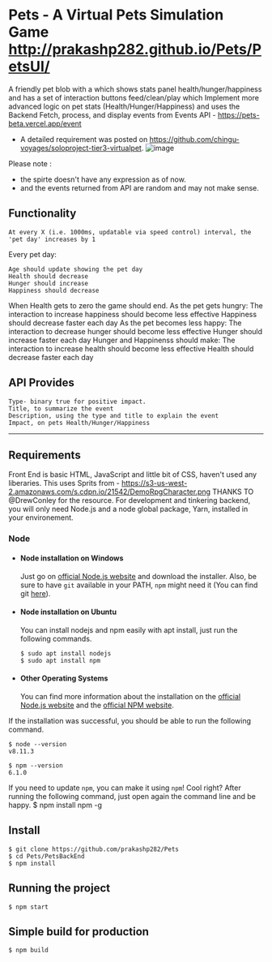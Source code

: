 # Pets - A Virtual Pets Simulation Game http://prakashp282.github.io/Pets/PetsUI/

 A friendly pet blob with a which shows stats panel health/hunger/happiness and has a set of interaction buttons feed/clean/play which Implement more advanced logic on pet stats (Health/Hunger/Happiness) and uses the Backend Fetch, process, and display events from Events API - https://pets-beta.vercel.app/event

- A detailed requirement was posted on https://github.com/chingu-voyages/soloproject-tier3-virtualpet. 
![image](https://user-images.githubusercontent.com/41587867/206858374-30d6c73d-0aa0-404f-91cc-c9cccb52c0ce.png)

Please note :
- the spirte doesn't have any expression as of now.
- and the events returned from API are random and may not make sense.

## Functionality

    At every X (i.e. 1000ms, updatable via speed control) interval, the 'pet day' increases by 1

Every pet day:

    Age should update showing the pet day
    Health should decrease
    Hunger should increase
    Happiness should decrease

When Health gets to zero the game should end.
        As the pet gets hungry:
            The interaction to increase happiness should become less effective
            Happiness should decrease faster each day
        As the pet becomes less happy:
            The interaction to decrease hunger should become less effective
            Hunger should increase faster each day
        Hunger and Happinenss should make:
            The interaction to increase health should become less effective
            Health should decrease faster each day

## API Provides

    Type- binary true for positive impact.
    Title, to summarize the event
    Description, using the type and title to explain the event
    Impact, on pets Health/Hunger/Happiness


---
## Requirements
Front End is basic HTML, JavaScript and little bit of CSS, haven't used any liberaries.
This uses Sprits from  - https://s3-us-west-2.amazonaws.com/s.cdpn.io/21542/DemoRpgCharacter.png THANKS TO @DrewConley for the resource.
For development and tinkering backend, you will only need Node.js and a node global package, Yarn, installed in your environement.

### Node
- #### Node installation on Windows

  Just go on [official Node.js website](https://nodejs.org/) and download the installer.
Also, be sure to have `git` available in your PATH, `npm` might need it (You can find git [here](https://git-scm.com/)).

- #### Node installation on Ubuntu

  You can install nodejs and npm easily with apt install, just run the following commands.

      $ sudo apt install nodejs
      $ sudo apt install npm

- #### Other Operating Systems
  You can find more information about the installation on the [official Node.js website](https://nodejs.org/) and the [official NPM website](https://npmjs.org/).

If the installation was successful, you should be able to run the following command.

    $ node --version
    v8.11.3

    $ npm --version
    6.1.0

If you need to update `npm`, you can make it using `npm`! Cool right? After running the following command, just open again the command line and be happy.
    $ npm install npm -g
## Install
    $ git clone https://github.com/prakashp282/Pets
    $ cd Pets/PetsBackEnd
    $ npm install

## Running the project
    $ npm start

## Simple build for production
    $ npm build
